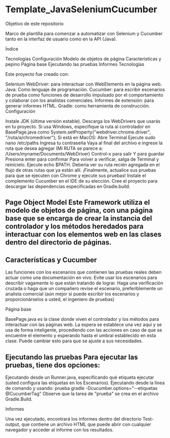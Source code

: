 # Template_JavaSeleniumCucumber
Objetivo de este repositorio

Marco de plantilla para comenzar a automatizar con Selenium y Cucumber tanto en la interfaz de usuario como en la API (Java).

Índice

Tecnologías
Configuración
Modelo de objetos de página
Características y pepino
Página base
Ejecutando las pruebas
Informes
Tecnologías

Este proyecto fue creado con:

Selenium WebDriver: para interactuar con WebElements en la página web.
Java: Como lenguaje de programación.
Cucumber: para escribir escenarios de prueba como funciones de desarrollo impulsado por el comportamiento y colaborar con los analistas comerciales.
Informes de extensión: para generar informes HTML.
Gradle: como herramienta de construcción.
Configuración

Instale JDK (última versión estable).
Descarga los WebDrivers que usarás en tu proyecto.
Si usa Windows, especifique la ruta al controlador en BasePage.java como
System.setProperty("webdriver.chrome.driver", "/ruta/a/chromedriver");
Si está en MacOS:
Abre Terminal
Ejecute sudo nano /etc/paths
Ingresa tu contraseña
Vaya al final del archivo e ingrese la ruta que desea agregar (Mi RUTA se parece a: /Users/myname/Documents/WebDriver)
Control-x para salir
Y para guardar
Presiona enter para confirmar
Para volver a verificar, salga de Terminal y reinícielo. Ejecute echo $PATH. Debería ver su ruta recién agregada en el flujo de otras rutas que ya están allí.
¡Finalmente, actualice sus pruebas para que se ejecuten con Chrome y ejecute sus pruebas!
Instale el complemento Cucumber en el IDE de su elección.
Cree el proyecto para descargar las dependencias especificadas en Gradle.build.
## Page Object Model Este Framework utiliza el modelo de objetos de página, con una página base que se encarga de crear la instancia del controlador y los métodos heredados para interactuar con los elementos web en las clases dentro del directorio de páginas.

## Características y Cucumber

Las funciones con los escenarios que contienen las pruebas reales deben actuar como una documentación en vivo. Evite usar los escenarios para describir vagamente lo que están tratando de lograr. Haga una verificación cruzada o haga que un compañero revise el escenario, preferiblemente un analista comercial (aún mejor si puede escribir los escenarios y proporcionárselos a usted, el ingeniero de pruebas)

Página base

BasePage.java es la clase donde viven el controlador y los métodos para interactuar con las páginas web. La espera se establece una vez aquí y se usa de forma inteligente, procediendo con las acciones en caso de que se encuentre el elemento y esperando hasta el umbral establecido en esta clase. Puede cambiar esto para que se ajuste a sus necesidades.

## Ejecutando las pruebas Para ejecutar las pruebas, tiene dos opciones:

Ejecutando desde un Runner.java, especificando qué etiqueta ejecutar (usted configura las etiquetas en los Escenarios).
Ejecutando desde la línea de comando y usando:
prueba gradle -Dcucumber.options="--etiquetas @CucumberTag"
Observe que la tarea de "prueba" se crea en el archivo Gradle.Build.

Informes

Una vez ejecutado, encontrará los informes dentro del directorio Test-output, que contiene un archivo HTML que puede abrir con cualquier navegador y acceder al informe con los resultados.
